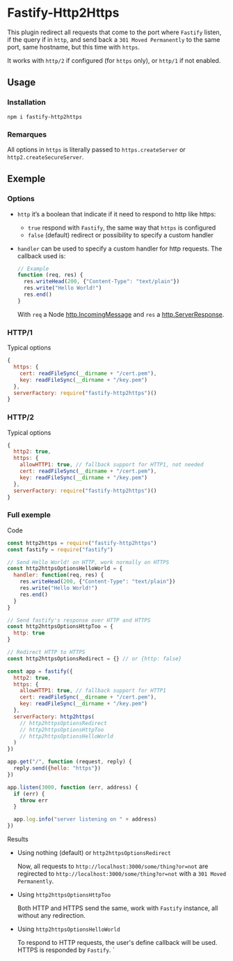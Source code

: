 # Fastify-Http2Https

This plugin redirect all requests that come to the port where `Fastify` listen, if the
query if in `http`, and send back a `301 Moved Permanently` to the same port,
same hostname, but this time with `https`.

It works with `http/2` if configured (for `https` only), or `http/1` if not enabled.

## Usage

### Installation

`npm i fastify-http2https`

### Remarques

All options in `https` is literally passed to `https.createServer` or
`http2.createSecureServer`.

## Exemple

### Options

* `http` it’s a boolean that indicate if it need to respond to http like https:

  - `true` respond with `Fastify`, the same way that `https` is configured
  - `false` (default) redirect or possibility to specify a custom handler

* `handler` can be used to specify a custom handler for http requests. The callback
  used is:
  ```javascript
  // Example
  function (req, res) {
    res.writeHead(200, {"Content-Type": "text/plain"})
    res.write("Hello World!")
    res.end()
  }
  ```
  With `req` a Node [http.IncomingMessage](https://nodejs.org/api/http.html#http_class_http_incomingmessage) and
  `res` a [http.ServerResponse](https://nodejs.org/api/http.html#http_class_http_serverresponse).

### HTTP/1

Typical options

```javascript
{
  https: {
    cert: readFileSync(__dirname + "/cert.pem"),
    key: readFileSync(__dirname + "/key.pem")
  },
  serverFactory: require("fastify-http2https")()
}
```

### HTTP/2

Typical options

```javascript
{
  http2: true,
  https: {
    allowHTTP1: true, // fallback support for HTTP1, not needed
    cert: readFileSync(__dirname + "/cert.pem"),
    key: readFileSync(__dirname + "/key.pem")
  },
  serverFactory: require("fastify-http2https")()
}
```

### Full exemple

Code

```javascript
const http2https = require("fastify-http2https")
const fastify = require("fastify")

// Send Hello World! on HTTP, work normally on HTTPS
const http2httpsOptionsHelloWorld = {
  handler: function(req, res) {
    res.writeHead(200, {"Content-Type": "text/plain"})
    res.write("Hello World!")
    res.end()
  }
}

// Send fastify's response over HTTP and HTTPS
const http2httpsOptionsHttpToo = {
  http: true
}

// Redirect HTTP to HTTPS
const http2httpsOptionsRedirect = {} // or {http: false}

const app = fastify({
  http2: true,
  https: {
    allowHTTP1: true, // fallback support for HTTP1
    cert: readFileSync(__dirname + "/cert.pem"),
    key: readFileSync(__dirname + "/key.pem")
  },
  serverFactory: http2https(
    // http2httpsOptionsRedirect
    // http2httpsOptionsHttpToo
    // http2httpsOptionsHelloWorld
  )
})

app.get("/", function (request, reply) {
  reply.send({hello: "https"})
})

app.listen(3000, function (err, address) {
  if (err) {
    throw err
  }

  app.log.info("server listening on " + address)
})
```

Results

* Using nothing (default) or `http2httpsOptionsRedirect`

  Now, all requests to `http://localhost:3000/some/thing?or=not`
  are regirected to `http://localhost:3000/some/thing?or=not`
  with a `301 Moved Permanently`.

* Using `http2httpsOptionsHttpToo`

  Both HTTP and HTTPS send the same, work with `Fastify` instance, all
  without any redirection.

* Using `http2httpsOptionsHelloWorld`

  To respond to HTTP requests, the user's define callback will be used.
  HTTPS is responded by `Fastify`.
`
